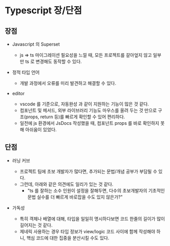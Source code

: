 # Typescript 장/단점

## 장점
- Javascript 의 Superset
  - js => ts 마이그레이션 필요성을 느낄 때, 모든 프로젝트를 갈아엎지 않고 일부만 ts 로 변경해도 동작할 수 있다.

- 정적 타입 언어
  - 개발 과정에서 오류를 미리 발견하고 해결할 수 있다.

- editor
  - vscode 를 기준으로, 자동완성 과 같이 지원하는 기능이 많은 것 같다.
  - 컴포넌트 및 메서드, 외부 라이브러리 기능도 마우스를 올려 두는 것 만으로 구조(props, return 등)를 빠르게 확인할 수 있어 편리하다.
  - 일전에 js 환경에서 JsDocs 작성했을 때, 컴포넌트 props 를 바로 확인하지 못해 아쉬움이 있었다.


## 단점
- 러닝 커브
  - 프로젝트 팀에 초보 개발자가 많다면, 추가되는 문법/개념 공부가 부담될 수 있다.
  - 그런데, 아래와 같은 의견에도 일리가 있는 것 같다.
    - "ts 를 잘하는 소수 인원이 설정을 잘해두면, 다수의 초보개발자의 기초적인 문법 실수를 더 빠르게 바로잡을 수도 있지 않은가?"

- 가독성
  - 특히 객체나 배열에 대해, 타입을 일일히 명시하다보면 코드 한줄의 길이가 많이 길어지는 것 같다.
  - 제네릭 사용하는 경우 타입 정보가 view/logic 코드 사이에 함께 작성해야 하니, 핵심 코드에 대한 집중을 분산시킬 수도 있다.